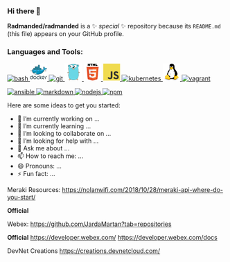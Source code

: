 ### Hi there 👋


**Radmanded/radmanded** is a ✨ _special_ ✨ repository because its `README.md` (this file) appears on your GitHub profile.

<h3 align="left">Languages and Tools:</h3>
<p align="left"> <a href="https://www.gnu.org/software/bash/" target="_blank" rel="noreferrer"> <img src="https://www.vectorlogo.zone/logos/gnu_bash/gnu_bash-icon.svg" alt="bash" width="40" height="40"/> </a> <a href="https://www.docker.com/" target="_blank" rel="noreferrer"> <img src="https://raw.githubusercontent.com/devicons/devicon/master/icons/docker/docker-original-wordmark.svg" alt="docker" width="40" height="40"/> </a> <a href="https://git-scm.com/" target="_blank" rel="noreferrer"> <img src="https://www.vectorlogo.zone/logos/git-scm/git-scm-icon.svg" alt="git" width="40" height="40"/> </a> <a href="https://golang.org" target="_blank" rel="noreferrer"> <img src="https://raw.githubusercontent.com/devicons/devicon/master/icons/go/go-original.svg" alt="go" width="40" height="40"/> </a> <a href="https://www.w3.org/html/" target="_blank" rel="noreferrer"> <img src="https://raw.githubusercontent.com/devicons/devicon/master/icons/html5/html5-original-wordmark.svg" alt="html5" width="40" height="40"/> </a> <a href="https://developer.mozilla.org/en-US/docs/Web/JavaScript" target="_blank" rel="noreferrer"> <img src="https://raw.githubusercontent.com/devicons/devicon/master/icons/javascript/javascript-original.svg" alt="javascript" width="40" height="40"/> </a> <a href="https://kubernetes.io" target="_blank" rel="noreferrer"> <img src="https://www.vectorlogo.zone/logos/kubernetes/kubernetes-icon.svg" alt="kubernetes" width="40" height="40"/> </a> <a href="https://www.linux.org/" target="_blank" rel="noreferrer"> <img src="https://raw.githubusercontent.com/devicons/devicon/master/icons/linux/linux-original.svg" alt="linux" width="40" height="40"/> </a> <a href="https://www.vagrantup.com/" target="_blank" rel="noreferrer"> <img src="https://www.vectorlogo.zone/logos/vagrantup/vagrantup-icon.svg" alt="vagrant" width="40" height="40"/> </a> </p>
<a href="https://www.ansible.com/" target="_blank" rel="noreferrer"> <img src="https://www.vectorlogo.zone/logos/ansible/ansible-icon.svg" alt="ansible" width="40" height="40"/> </a>
<a href="https://www.markdownguide.org/" target="_blank" rel="noreferrer"> <img src="https://www.vectorlogo.zone/logos/commonmark/commonmark-official.svg" alt="markdown"width="40" height="40"/> </a>
<a href="https://www.nodejs.org/" target="_blank" rel="noreferrer"> <img src="https://www.vectorlogo.zone/logos/nodejs/nodejs-icon.svg" alt="nodejs" width="40" height="40"/> </a>
<a href="https://www.npmjs.com/" target="_blank" rel="noreferrer"> <img src="https://www.vectorlogo.zone/logos/npmjs/npmjs-icon.svg" alt="npm" width="40" height="40"/> </a>

Here are some ideas to get you started:

- 🔭 I’m currently working on ...
- 🌱 I’m currently learning ...
- 👯 I’m looking to collaborate on ...
- 🤔 I’m looking for help with ...
- 💬 Ask me about ...
- 📫 How to reach me: ...
- 😄 Pronouns: ...
- ⚡ Fun fact: ...





Meraki Resources:
https://nolanwifi.com/2018/10/28/meraki-api-where-do-you-start/

**Official**

Webex:
https://github.com/JardaMartan?tab=repositories

**Official**
https://developer.webex.com/
https://developer.webex.com/docs




DevNet Creations
https://creations.devnetcloud.com/
